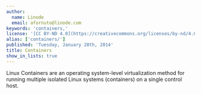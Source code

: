 ```yaml
---
author:
  name: Linode
  email: afornuto@linode.com
keywords: 'containers,'
license: '[CC BY-ND 4.0](https://creativecommons.org/licenses/by-nd/4.0)'
alias: ['containers/']
published: 'Tuesday, January 28th, 2014'
title: Containers
show_in_lists: true
---
```


Linux Containers are an operating system-level virtualization method for running multiple isolated Linux systems (containers) on a single control host.
